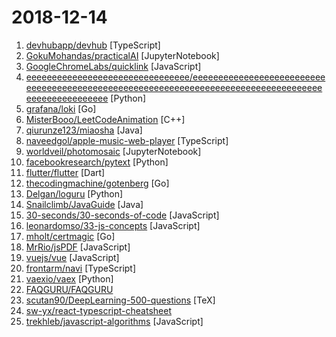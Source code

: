 # 2018-12-14

1. [devhubapp/devhub](https://github.com/devhubapp/devhub "DevHub: TweetDeck for GitHub - Android, iOS and Web 👉") [TypeScript]
2. [GokuMohandas/practicalAI](https://github.com/GokuMohandas/practicalAI "A practical approach to learning machine learning.") [JupyterNotebook]
3. [GoogleChromeLabs/quicklink](https://github.com/GoogleChromeLabs/quicklink "⚡️Faster subsequent page-loads by prefetching in-viewport links during idle time") [JavaScript]
4. [eeeeeeeeeeeeeeeeeeeeeeeeeeeeeeee/eeeeeeeeeeeeeeeeeeeeeeeeeeeeeeeeeeeeeeeeeeeeeeeeeeeeeeeeeeeeeeeeeeeeeeeeeeeeeeeeeeeeeeeeeeeeeeeeeeee](https://github.com/eeeeeeeeeeeeeeeeeeeeeeeeeeeeeeee/eeeeeeeeeeeeeeeeeeeeeeeeeeeeeeeeeeeeeeeeeeeeeeeeeeeeeeeeeeeeeeeeeeeeeeeeeeeeeeeeeeeeeeeeeeeeeeeeeeee "eeeeeeeeeeeeeeeeeeeeeeeeeeeeeeeeeeeeeeeeeeeeeeeeeeeeeeeeeeeeeeeeeeeee") [Python]
5. [grafana/loki](https://github.com/grafana/loki "Like Prometheus, but for logs.") [Go]
6. [MisterBooo/LeetCodeAnimation](https://github.com/MisterBooo/LeetCodeAnimation "Demonstrate all the questions on LeetCode in the form of animation.（用动画的形式呈现解LeetCode题目的思路）") [C++]
7. [qiurunze123/miaosha](https://github.com/qiurunze123/miaosha "😮😮秒杀系统设计与实现.互联网工程师进阶与分析🙋🐓") [Java]
8. [naveedgol/apple-music-web-player](https://github.com/naveedgol/apple-music-web-player "Apple Music web player") [TypeScript]
9. [worldveil/photomosaic](https://github.com/worldveil/photomosaic "Creating fun photomosaics, GIFs, and murals from your family pictures using ML & similarity search (http://photofun.strikingly.com)") [JupyterNotebook]
10. [facebookresearch/pytext](https://github.com/facebookresearch/pytext "A natural language modeling framework based on PyTorch") [Python]
11. [flutter/flutter](https://github.com/flutter/flutter "Flutter makes it easy and fast to build beautiful mobile apps.") [Dart]
12. [thecodingmachine/gotenberg](https://github.com/thecodingmachine/gotenberg "A Docker-powered stateless API for converting HTML, Markdown and Office documents to PDF") [Go]
13. [Delgan/loguru](https://github.com/Delgan/loguru "Python logging made (stupidly) simple") [Python]
14. [Snailclimb/JavaGuide](https://github.com/Snailclimb/JavaGuide "【Java学习+面试指南】 一份涵盖大部分Java程序员所需要掌握的核心知识。") [Java]
15. [30-seconds/30-seconds-of-code](https://github.com/30-seconds/30-seconds-of-code "Curated collection of useful JavaScript snippets that you can understand in 30 seconds or less.") [JavaScript]
16. [leonardomso/33-js-concepts](https://github.com/leonardomso/33-js-concepts "📜 33 concepts every JavaScript developer should know.") [JavaScript]
17. [mholt/certmagic](https://github.com/mholt/certmagic "Automatic HTTPS for any Go program: fully-managed TLS certificate issuance and renewal") [Go]
18. [MrRio/jsPDF](https://github.com/MrRio/jsPDF "Client-side JavaScript PDF generation for everyone.") [JavaScript]
19. [vuejs/vue](https://github.com/vuejs/vue "🖖 A progressive, incrementally-adoptable JavaScript framework for building UI on the web.") [JavaScript]
20. [frontarm/navi](https://github.com/frontarm/navi "Routing and static rendering for vanilla create-react-app.") [TypeScript]
21. [vaexio/vaex](https://github.com/vaexio/vaex "Out-of-Core DataFrames for Python, visualize and explore big tabular data at a billion rows per second.") [Python]
22. [FAQGURU/FAQGURU](https://github.com/FAQGURU/FAQGURU "A list of interview questions. This repository is everything you need to prepare for your technical interview. 🎒 🚀 🎉") 
23. [scutan90/DeepLearning-500-questions](https://github.com/scutan90/DeepLearning-500-questions "深度学习500问，以问答形式对常用的概率知识、线性代数、机器学习、深度学习、计算机视觉等热点问题进行阐述，以帮助自己及有需要的读者。 全书分为18个章节，近30万字。由于水平有限，书中不妥之处恳请广大读者批评指正。 未完待续............ 如有意合作，联系scutjy2015@163.com 版权所有，违权必究 Tan 2018.06") [TeX]
24. [sw-yx/react-typescript-cheatsheet](https://github.com/sw-yx/react-typescript-cheatsheet "a cheatsheet for react users using typescript with react for the first (or nth!) time") 
25. [trekhleb/javascript-algorithms](https://github.com/trekhleb/javascript-algorithms "📝 Algorithms and data structures implemented in JavaScript with explanations and links to further readings") [JavaScript]
